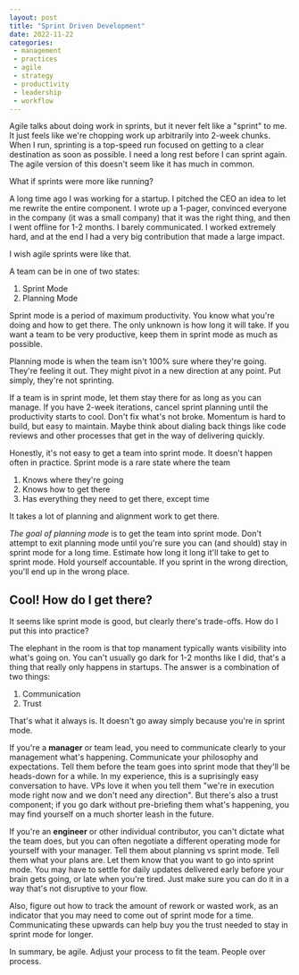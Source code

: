 ```yaml
---
layout: post
title: "Sprint Driven Development"
date: 2022-11-22
categories:
 - management
 - practices
 - agile
 - strategy
 - productivity
 - leadership
 - workflow
---
```


Agile talks about doing work in sprints, but it never felt like a "sprint" to me. It just feels like we're
chopping work up arbitrarily into 2-week chunks. When I run, sprinting is a top-speed run focused on
getting to a clear destination as soon as possible. I need a long rest before I can sprint again.
The agile version of this doesn't seem like it has much in common. 

What if sprints were more like running?

A long time ago I was working for a startup. I pitched the CEO an idea to let me rewrite the entire component.
I wrote up a 1-pager, convinced everyone in the company (it was a small company) that it was the right thing,
and then I went offline for 1-2 months. I barely communicated. I worked extremely hard, and at the end I had
a very big contribution that made a large impact.

I wish agile sprints were like that.

A team can be in one of two states:

 1. Sprint Mode
 2. Planning Mode

Sprint mode is a period of maximum productivity. You know what you're doing and how to get there. The only
unknown is how long it will take. If you want a team to be very productive, keep them in  sprint mode as
much as possible.

Planning mode is when the team isn't 100% sure where they're going. They're feeling it out. They might pivot
in a new direction at any point. Put simply, they're not sprinting.

If a team is in sprint mode, let them stay there for as long as you can manage. If you have 2-week iterations,
cancel sprint planning until the productivity starts to cool. Don't fix what's not broke. Momentum is hard
to build, but easy to maintain. Maybe think about dialing back things like code reviews and other processes
that get in the way of delivering quickly.

Honestly, it's not easy to get a team into sprint mode. It doesn't happen often in practice. Sprint mode is
a rare state where the team 

 1. Knows where they're going
 2. Knows how to get there
 3. Has everything they need to get there, except time

It takes a lot of planning and alignment work to get there. 

*The goal of planning mode* is to get the team into sprint mode. Don't attempt to exit planning mode until you're sure
you can (and should) stay in sprint mode for a long time. Estimate how long it long it'll take to get to
sprint mode. Hold yourself accountable. If you sprint in the wrong direction, you'll end up in the wrong place.


## Cool! How do I get there?
It seems like sprint mode is good, but clearly there's trade-offs. How do I put this into practice? 

The elephant in the room is that top manament typically wants visibility into what's going on. You can't
usually go dark for 1-2 months like I did, that's a thing that really only happens in startups. The answer is a 
combination of two things:

 1. Communication
 2. Trust

That's what it always is. It doesn't go away simply because you're in sprint mode. 

If you're a **manager** or team lead, you need to communicate clearly to your management what's happening.
Communicate your philosophy and expectations. Tell them before the team goes into sprint mode that they'll be
heads-down for a while. In my experience, this is a suprisingly easy conversation to have. VPs love
it when you tell them "we're in execution mode right now and we don't need any direction". But there's also
a trust component; if you go dark without pre-briefing them what's happening, you may find yourself on a much
shorter leash in the future.

If you're an **engineer** or other individual contributor, you can't dictate what the team does, but you can
often negotiate a different operating mode for yourself with your manager. Tell them about planning vs
sprint mode. Tell them what your plans are. Let them know that you want to go into sprint mode. You may have
to settle for daily updates delivered early before your brain gets going, or late when you're tired. Just
make sure you can do it in a way that's not disruptive to your flow.

Also, figure out how to track the amount of rework or wasted work, as an indicator that you may need to come
out of sprint mode for a time. Communicating these upwards can help buy you the trust needed to stay in
sprint mode for longer.

In summary, be agile. Adjust your process to fit the team. People over process.

